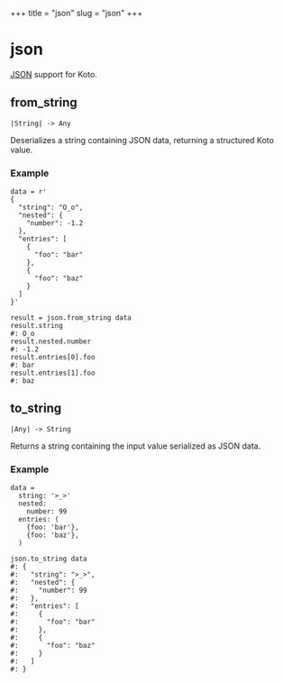 +++
title = "json"
slug = "json"
+++

# json

[JSON](https://www.json.org) support for Koto.

## from_string

````kototype
|String| -> Any
````

Deserializes a string containing JSON data, returning a structured Koto value.

### Example

````koto
data = r'
{
  "string": "O_o",
  "nested": {
    "number": -1.2
  },
  "entries": [
    {
      "foo": "bar"
    },
    {
      "foo": "baz"
    }
  ]
}'

result = json.from_string data
result.string
#: O_o
result.nested.number
#: -1.2
result.entries[0].foo
#: bar
result.entries[1].foo
#: baz
````

## to_string

````kototype
|Any| -> String
````

Returns a string containing the input value serialized as JSON data.

### Example

````koto
data =
  string: '>_>'
  nested:
    number: 99
  entries: (
    {foo: 'bar'},
    {foo: 'baz'},
  )

json.to_string data
#: {
#:   "string": ">_>",
#:   "nested": {
#:     "number": 99
#:   },
#:   "entries": [
#:     {
#:       "foo": "bar"
#:     },
#:     {
#:       "foo": "baz"
#:     }
#:   ]
#: }
````